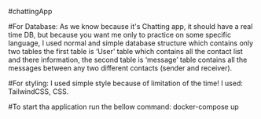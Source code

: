 #chattingApp

#For Database:
As we know because it's Chatting app, it should have a real time DB, 
but because you want me only to practice on some specific language, I used normal 
and simple database structure which contains only two tables the first table 
is ‘User’ table which contains all the contact list and there information, the second table 
is ‘message’ table contains all the messages between any two different contacts (sender and receiver).

#For styling: 
I used simple style because of limitation of the time! 
I used: TailwindCSS, CSS. 


#To start tha application run the bellow command:
docker-compose up

